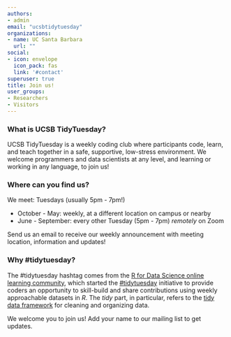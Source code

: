 ```yaml
---
authors:
- admin
email: "ucsbtidytuesday"
organizations:
- name: UC Santa Barbara
  url: ""
social:
- icon: envelope
  icon_pack: fas
  link: '#contact'
superuser: true
title: Join us!
user_groups:
- Researchers
- Visitors
---
```


### What is UCSB TidyTuesday?

UCSB TidyTuesday is a weekly coding club where participants code, learn, and teach together in a safe, supportive, low-stress environment. We welcome programmers and data scientists at any level, and learning or working in any language, to join us! 

### Where can you find us? 

We meet: Tuesdays (usually 5pm - 7pm!)

- October - May: weekly, at a different location on campus or nearby 
- June - September: every other Tuesday (5pm - 7pm) *remotely* on Zoom

Send us an email to receive our weekly announcement with meeting location, information and updates! 

### Why #tidytuesday?

The #tidytuesday hashtag comes from the [R for Data Science online learning community](https://www.rfordatasci.com/), which started the [#tidytuesday](https://github.com/rfordatascience/tidytuesday) initiative to provide coders an opportunity to skill-build and share contributions using weekly approachable datasets in *R*. The *tidy* part, in particular, refers to the [tidy data framework](https://vita.had.co.nz/papers/tidy-data.html) for cleaning and organizing data. 

We welcome you to join us! Add your name to our mailing list to get updates. 
